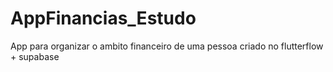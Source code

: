 # AppFinancias_Estudo
App para organizar o ambito financeiro de uma pessoa criado no flutterflow + supabase
